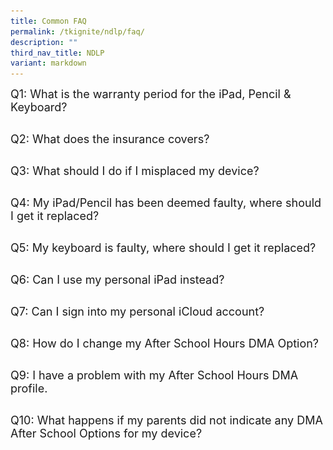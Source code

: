 ```yaml
---
title: Common FAQ
permalink: /tkignite/ndlp/faq/
description: ""
third_nav_title: NDLP
variant: markdown
---
```

<style>
        .faq-item {
            margin-bottom: 5px;
        }

        .faq-item input {
            position: absolute;
            opacity: 0;
            z-index: -1;
        }

        .faq-item label {
            cursor: pointer;
	          font-size: 18px;
        }

        .faq-answer {
            max-height: 0;
	          font-size: 15px;
            overflow: hidden;
            transition: max-height 0.2s ease-out;
	          color: #e00d11;
        }

        .faq-item input:checked ~ .faq-answer {
            max-height: 100vh;
        }
    </style>
		
<div class="faq-item">
    <input type="checkbox" id="q1">
    <label for="q1">Q1: What is the warranty period for the iPad, Pencil &amp; Keyboard?</label>
    <p class="faq-answer">The iPad, Pencil and Keyboards comes with 3 years warranty.<br></p>
</div>
<div class="faq-item">
    <input type="checkbox" id="q2">
    <label for="q2">Q2: What does the insurance covers?</label>
    <p class="faq-answer">The insurance policy covers losses due to theft and physical damage to the device. However, please note that losses resulting from negligence or improper handling of the device are not covered under the policy.<br></p>
</div>
<div class="faq-item">
    <input type="checkbox" id="q3">
    <label for="q3">Q3: What should I do if I misplaced my device?</label>
	<p class="faq-answer"><u>Within School Premises</u><br>Report the loss immediately to your form teacher or to the General Office.<br><u>Outside of School Premises</u><br>Report the loss to your parents immediately.<br><br><u>In the event of a device being lost and not recovered, it's essential to promptly initiate a police report.</u></p>
</div>
<div class="faq-item">
    <input type="checkbox" id="q4">
    <label for="q4">Q4: My iPad/Pencil has been deemed faulty, where should I get it replaced?</label>
    <p class="faq-answer">Please visit the designated Apple Stores to get your faulty device examined and, if necessary, replaced.<br><br><img src="/images/PDLP/About_ipad/FAQ/apple_stores.png" style="width:870px;height:340px;"></p>
</div>
<div class="faq-item">
    <input type="checkbox" id="q5">
    <label for="q5">Q5: My keyboard is faulty, where should I get it replaced?</label>
	<p class="faq-answer">Although the school does offer a replacement service, it can be subject to extended waiting times. For immediate replacement, we strongly recommend visiting the specified Asiapac Service Centre. Before your visit, please ensure to contact the service centre to confirm the availability of stock.<br><br>ASIAPAC TECHNOLOGY PTE. LTD.<br>
Henderson Industrial Park, <br>
 Blk 219 Henderson Road, #05-01/02/03/04,<br>
Singapore 159556<br>
 Telephone: 6270 8281</p>
</div>
<div class="faq-item">
    <input type="checkbox" id="q6">
    <label for="q6">Q6: Can I use my personal iPad instead?</label>
    <p class="faq-answer">Students are required to use iPads that have Mobile Guardian installed. Any deviation from this requirement may result in disciplinary actions. <br></p>
</div>
<div class="faq-item">
    <input type="checkbox" id="q7">
    <label for="q7">Q7: Can I sign into my personal iCloud account?</label>
    <p class="faq-answer">Yes, students are highly encouraged to do so. It offers a reliable backup solution for their devices. <br></p>
</div>
<div class="faq-item">
    <input type="checkbox" id="q8">
    <label for="q8">Q8: How do I change my After School Hours DMA Option?</label>
    <p class="faq-answer">Please pick up the DMA Options Request form from the General Office, have the form completed with your parents endorsement and return it back to the General Office. Your parents will receive notification via PG (Parent Gateway) once the changes have been implemented. <br></p>
</div>
<div class="faq-item">
    <input type="checkbox" id="q9">
    <label for="q9">Q9: I have a problem with my After School Hours DMA profile.</label>
    <p class="faq-answer">Please drop us an email at <a target="" href="mailto:tkgs@moe.edu.sg">tkgs@moe.edu.sg</a>, please include the following,<br><br>1) Student Name &amp; Class<br>2) Description of probelm<br>3) Screenshots or videos of the problem.<br></p>
</div>
<div class="faq-item">
    <input type="checkbox" id="q10">
    <label for="q10">Q10: What happens if my parents did not indicate any DMA After School Options for my device?</label>
    <p class="faq-answer">The device will be placed in Default Option, much similar to school hours profile. <br></p>
</div>